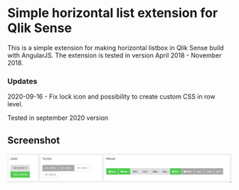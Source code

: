 # Simple horizontal list extension for Qlik Sense 

This is a simple extension for making horizontal listbox in Qlik Sense build with AngularJS.
The extension is tested in version April 2018 - November 2018.

### Updates
2020-09-16 - Fix lock icon and possibility to create custom CSS in row level.

Tested in september 2020 version

## Screenshot
![screenshoot](./qlik_horizontal_list.png)
